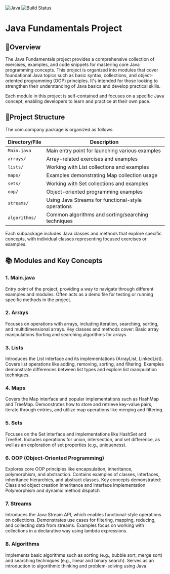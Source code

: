 ![Java](https://img.shields.io/badge/Java-21-blue)
![Build Status](https://img.shields.io/badge/build-passing-brightgreen)

# **Java Fundamentals Project**

## 🚀Overview
The Java Fundamentals project provides a comprehensive  collection of exercises, examples, and code snippets for mastering core Java programming concepts. This project is organized into modules that cover foundational Java topics such as basic syntax, collections, and object-oriented programming (OOP) principles. It's intended for those looking to strengthen their understanding of Java basics and develop practical skills.

Each module in this project is self-contained and focuses on a specific Java concept, enabling developers to learn and practice at their own pace.

## 📂Project Structure
The com.company package is organized as follows:

| Directory/File       | Description                                                   |
|----------------------|---------------------------------------------------------------|
| `Main.java`          | Main entry point for launching various examples               |
| `arrays/`            | Array-related exercises and examples                          |
| `lists/`             | Working with List collections and examples                    |
| `maps/`              | Examples demonstrating Map collection usage                   |
| `sets/`              | Working with Set collections and examples                     |
| `oop/`               | Object-oriented programming examples                          |
| `streams/`           | Using Java Streams for functional-style operations            |
| `algorithms/`        | Common algorithms and sorting/searching techniques            |

Each subpackage includes Java classes and methods that explore specific concepts, with individual classes representing focused exercises or examples.

## 📚 Modules and Key Concepts
### 1. Main.java
Entry point of the project, providing a way to navigate through different examples and modules.
Often acts as a demo file for testing or running specific methods in the project.
### 2. Arrays
Focuses on operations with arrays, including iteration, searching, sorting, and multidimensional arrays.
Key classes and methods cover:
Basic array manipulations
Sorting and searching algorithms for arrays
### 3. Lists
Introduces the List interface and its implementations (ArrayList, LinkedList).
Covers list operations like adding, removing, sorting, and filtering.
Examples demonstrate differences between list types and explore list manipulation techniques.
### 4. Maps
Covers the Map interface and popular implementations such as HashMap and TreeMap.
Demonstrates how to store and retrieve key-value pairs, iterate through entries, and utilize map operations like merging and filtering.
### 5. Sets
Focuses on the Set interface and implementations like HashSet and TreeSet.
Includes operations for union, intersection, and set difference, as well as an exploration of set properties (e.g., uniqueness).
### 6. OOP (Object-Oriented Programming)
Explores core OOP principles like encapsulation, inheritance, polymorphism, and abstraction.
Contains examples of classes, interfaces, inheritance hierarchies, and abstract classes.
Key concepts demonstrated:
Class and object creation
Inheritance and interface implementation
Polymorphism and dynamic method dispatch
### 7. Streams
Introduces the Java Stream API, which enables functional-style operations on collections.
Demonstrates use cases for filtering, mapping, reducing, and collecting data from streams.
Examples focus on working with collections in a declarative way using lambda expressions.
### 8. Algorithms
Implements basic algorithms such as sorting (e.g., bubble sort, merge sort) and searching techniques (e.g., linear and binary search).
Serves as an introduction to algorithmic thinking and problem-solving using Java.

